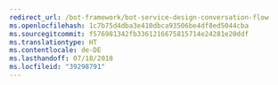 ```yaml
---
redirect_url: /bot-framework/bot-service-design-conversation-flow
ms.openlocfilehash: 1c7b75d4dba3e410dbca93506be4df8ed5044cba
ms.sourcegitcommit: f576981342fb3361216675815714e24281e20ddf
ms.translationtype: HT
ms.contentlocale: de-DE
ms.lasthandoff: 07/18/2018
ms.locfileid: "39298791"
---
```

